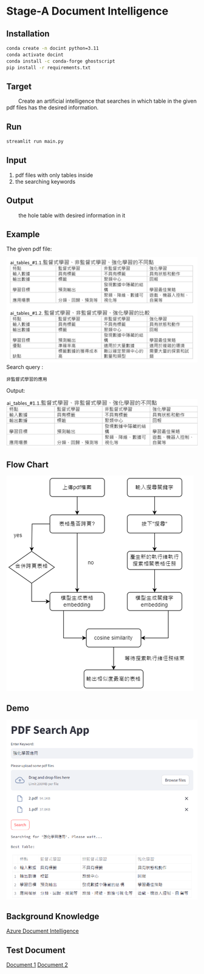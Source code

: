 # Stage-A Document Intelligence

## Installation

```bash
conda create -n docint python=3.11
conda activate docint
conda install -c conda-forge ghostscript
pip install -r requirements.txt
```

## Target
&nbsp;&nbsp;&nbsp;&nbsp;&nbsp;&nbsp;&nbsp;
Create an artificial intelligence that searches in which table in the given pdf files has the desired information.  

## Run
```python
streamlit run main.py
```

## Input

1. pdf files with only tables inside
2. the searching keywords

## Output
&emsp;&emsp;
the hole table with desired information in it



## Example

The given pdf file:  

![image](./images/example1.png)
Search query :  

```commandline
非監督式學習的應用
```

Output:

![image](./images/example2.png)

## Flow Chart
![image](./flowchart.png)


## Demo
![image](./result.png)

## Background Knowledge

[Azure Document Intelligence]( https://azure.microsoft.com/en-us/products/ai-services/ai-document-intelligence
)

## Test Document

[Document 1](https://docs.google.com/document/d/1Di5oVYhUF6p-zj2y0DEBBeTvhC91KhX8/edit?usp=sharing&ouid=107784913306655694785&rtpof=true&sd=true)
[Document 2](https://docs.google.com/document/d/1HiZrgIyvwY8Fi4eLS0QGUkkycngtD6XJ/edit?usp=sharing&ouid=107784913306655694785&rtpof=true&sd=true)
